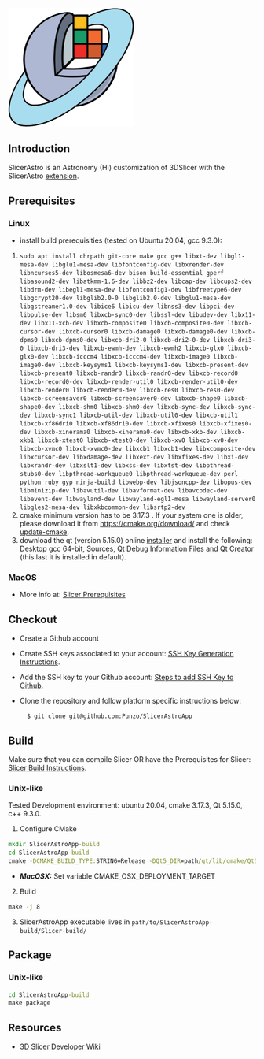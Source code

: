 <img src="SlicerAstroAppIcon.png" width="256">


Introduction
------------
SlicerAstro is an Astronomy (HI) customization of 3DSlicer with the SlicerAstro [extension](https://github.com/Punzo/SlicerAstro).

Prerequisites
-------------
### Linux
- install build prerequisities (tested on Ubuntu 20.04, gcc 9.3.0):
1. ```sudo apt install chrpath git-core make gcc g++ libxt-dev libgl1-mesa-dev libglu1-mesa-dev libfontconfig-dev libxrender-dev libncurses5-dev libosmesa6-dev bison build-essential gperf libasound2-dev libatkmm-1.6-dev libbz2-dev libcap-dev libcups2-dev libdrm-dev libegl1-mesa-dev libfontconfig1-dev libfreetype6-dev libgcrypt20-dev libglib2.0-0 libglib2.0-dev libglu1-mesa-dev libgstreamer1.0-dev libice6 libicu-dev libnss3-dev libpci-dev libpulse-dev libsm6 libxcb-sync0-dev libssl-dev libudev-dev libx11-dev libx11-xcb-dev libxcb-composite0 libxcb-composite0-dev libxcb-cursor-dev libxcb-cursor0 libxcb-damage0 libxcb-damage0-dev libxcb-dpms0 libxcb-dpms0-dev libxcb-dri2-0 libxcb-dri2-0-dev libxcb-dri3-0 libxcb-dri3-dev libxcb-ewmh-dev libxcb-ewmh2 libxcb-glx0 libxcb-glx0-dev libxcb-icccm4 libxcb-icccm4-dev libxcb-image0 libxcb-image0-dev libxcb-keysyms1 libxcb-keysyms1-dev libxcb-present-dev libxcb-present0 libxcb-randr0 libxcb-randr0-dev libxcb-record0 libxcb-record0-dev libxcb-render-util0 libxcb-render-util0-dev libxcb-render0 libxcb-render0-dev libxcb-res0 libxcb-res0-dev libxcb-screensaver0 libxcb-screensaver0-dev libxcb-shape0 libxcb-shape0-dev libxcb-shm0 libxcb-shm0-dev libxcb-sync-dev libxcb-sync-dev libxcb-sync1 libxcb-util-dev libxcb-util0-dev libxcb-util1 libxcb-xf86dri0 libxcb-xf86dri0-dev libxcb-xfixes0 libxcb-xfixes0-dev libxcb-xinerama0 libxcb-xinerama0-dev libxcb-xkb-dev libxcb-xkb1 libxcb-xtest0 libxcb-xtest0-dev libxcb-xv0 libxcb-xv0-dev libxcb-xvmc0 libxcb-xvmc0-dev libxcb1 libxcb1-dev libxcomposite-dev libxcursor-dev libxdamage-dev libxext-dev libxfixes-dev libxi-dev libxrandr-dev libxslt1-dev libxss-dev libxtst-dev libpthread-stubs0-dev libpthread-workqueue0 libpthread-workqueue-dev perl python ruby gyp ninja-build libwebp-dev libjsoncpp-dev libopus-dev libminizip-dev libavutil-dev libavformat-dev libavcodec-dev libevent-dev libwayland-dev libwayland-egl1-mesa libwayland-server0 libgles2-mesa-dev libxkbcommon-dev libsrtp2-dev```
1. cmake minimum version has to be 3.17.3 . If your system one is older, please download it from https://cmake.org/download/   and check [update-cmake](https://github.com/plampite/ibpark/blob/master/DeveloperGuide.md#update-cmake).
1. download the qt (version 5.15.0) online [installer](https://download.qt.io/official_releases/online_installers/qt-unified-linux-x64-online.run) and install the following: Desktop gcc 64-bit, Sources, Qt Debug Information Files and Qt Creator (this last it is installed in default).


### MacOS


* More info at: [Slicer Prerequisites]

Checkout
--------
* Create a Github account
* Create SSH keys associated to your account: [SSH Key Generation Instructions].
* Add the SSH key to your Github account: [Steps to add SSH Key to Github].
* Clone the repository and follow platform specific instructions below:

        $ git clone git@github.com:Punzo/SlicerAstroApp

Build
-----

Make sure that you can compile Slicer OR have the Prerequisites for Slicer: [Slicer Build Instructions].

### Unix-like

Tested Development environment: ubuntu 20.04, cmake 3.17.3, Qt 5.15.0, c++ 9.3.0.

1. Configure CMake

```bat
mkdir SlicerAstroApp-build
cd SlicerAstroApp-build
cmake -DCMAKE_BUILD_TYPE:STRING=Release -DQt5_DIR=path/qt/lib/cmake/Qt5 ../SlicerAstroApp
```
* ___MacOSX:___ Set variable CMAKE_OSX_DEPLOYMENT_TARGET
    
2. Build

```bat
make -j 8
```

3. SlicerAstroApp executable lives in `path/to/SlicerAstroApp-build/Slicer-build/`

Package
-------

### Unix-like

```bat
cd SlicerAstroApp-build
make package
```


Resources
---------
* [3D Slicer Developer Wiki](http://wiki.slicer.org/slicerWiki/index.php/Documentation/Nightly/Developers)


[Slicer Prerequisites]: https://www.slicer.org/wiki/Documentation/Nightly/Developers/Build_Instructions#PREREQUISITES
[Slicer Build Instructions]: https://www.slicer.org/slicerWiki/index.php/Documentation/Nightly/Developers/Build_Instructions
[SSH Key Generation Instructions]: https://gitlab.kitware.com/help/ssh/README
[Steps to add SSH Key to Github]: https://help.github.com/articles/adding-a-new-ssh-key-to-your-github-account/
[Slicer Windows Dev Environment]: https://www.slicer.org/wiki/Documentation/Nightly/Developers/Build_Instructions#Windows

